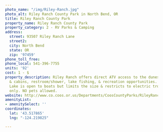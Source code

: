 ```yaml
---
photo_name: "/img/Riley-Ranch.jpg"
photo_alt: Riley Ranch County Park in North Bend, OR
title: Riley Ranch County Park
property_name: Riley Ranch County Park
property_category: 2 - RV Parks & Camping
address:
  street: 93507 Riley Ranch Lane
  street2: 
  city: North Bend
  state: OR
  zip: '97459'
phone_toll_free: 
phone_local: 541-396-7755
units: '92'
cost: 1 - $
property_description: Riley Ranch offers direct ATV access to the dunes with campsites
  & cabins, restroom/shower, lake fishing, & recreation opportunities. Butterfield
  Lake is open to boats but limits the size & restricts to electric trolling motors
  only. NO pets allowed.
website: http://www.co.coos.or.us/Departments/CoosCountyParks/RileyRanch.aspx
amenityList:
- amenitySelect: ''
coordinates:
  lat: '43.517865'
  lng: "-124.219825"

---
```

